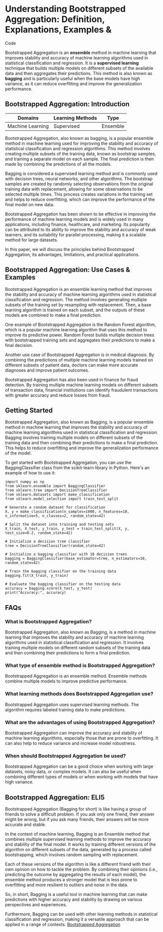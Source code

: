 # Understanding Bootstrapped Aggregation: Definition, Explanations, Examples &
Code

Bootstrapped Aggregation is an **ensemble** method in machine learning that
improves stability and accuracy of machine learning algorithms used in
statistical classification and regression. It is a **supervised learning**
technique that builds multiple models on different subsets of the available
data and then aggregates their predictions. This method is also known as
**bagging** and is particularly useful when the base models have high
variance, as it can reduce overfitting and improve the generalization
performance.

## Bootstrapped Aggregation: Introduction

Domains | Learning Methods | Type  
---|---|---  
Machine Learning | Supervised | Ensemble  
  
Bootstrapped Aggregation, also known as bagging, is a popular ensemble method
in machine learning used for improving the stability and accuracy of
statistical classification and regression algorithms. This method involves
creating multiple subsets of the training data, known as bootstrap samples,
and training a separate model on each sample. The final prediction is then
made by combining the predictions of all the models.

Bagging is considered a supervised learning method and is commonly used with
decision trees, neural networks, and other algorithms. The bootstrap samples
are created by randomly selecting observations from the original training data
with replacement, allowing for some observations to be selected multiple
times. This process creates variations in the training set and helps to reduce
overfitting, which can improve the performance of the final model on new data.

Bootstrapped Aggregation has been shown to be effective in improving the
performance of machine learning models and is widely used in many
applications, including finance, healthcare, and marketing. Its popularity can
be attributed to its ability to improve the stability and accuracy of weak
learners, and its suitability for parallel processing, making it a scalable
method for large datasets.

In this paper, we will discuss the principles behind Bootstrapped Aggregation,
its advantages, limitations, and practical applications.

## Bootstrapped Aggregation: Use Cases & Examples

Bootstrapped Aggregation is an ensemble learning method that improves the
stability and accuracy of machine learning algorithms used in statistical
classification and regression. The method involves generating multiple subsets
of the training set by resampling with replacement. Then, a base learning
algorithm is trained on each subset, and the outputs of these models are
combined to make a final prediction.

One example of Bootstrapped Aggregation is the Random Forest algorithm, which
is a popular machine learning algorithm that uses this method to improve its
predictive power. Random Forest builds multiple decision trees with
bootstrapped training sets and aggregates their predictions to make a final
decision.

Another use case of Bootstrapped Aggregation is in medical diagnosis. By
combining the predictions of multiple machine learning models trained on
different subsets of patient data, doctors can make more accurate diagnoses
and improve patient outcomes.

Bootstrapped Aggregation has also been used in finance for fraud detection. By
training multiple machine learning models on different subsets of transaction
data, financial institutions can identify fraudulent transactions with greater
accuracy and reduce losses from fraud.

## Getting Started

Bootstrapped Aggregation, also known as Bagging, is a popular ensemble method
in machine learning that improves the stability and accuracy of machine
learning algorithms used in statistical classification and regression. Bagging
involves training multiple models on different subsets of the training data
and then combining their predictions to make a final prediction. This helps to
reduce overfitting and improve the generalization performance of the model.

To get started with Bootstrapped Aggregation, you can use the
BaggingClassifier class from the scikit-learn library in Python. Here's an
example of how to use it:

    
    
    
    import numpy as np
    from sklearn.ensemble import BaggingClassifier
    from sklearn.tree import DecisionTreeClassifier
    from sklearn.datasets import make_classification
    from sklearn.model_selection import train_test_split
    
    # Generate a random dataset for classification
    X, y = make_classification(n_samples=1000, n_features=10, n_informative=5, n_classes=2, random_state=42)
    
    # Split the dataset into training and testing sets
    X_train, X_test, y_train, y_test = train_test_split(X, y, test_size=0.2, random_state=42)
    
    # Initialize a decision tree classifier
    tree = DecisionTreeClassifier(random_state=42)
    
    # Initialize a bagging classifier with 10 decision trees
    bagging = BaggingClassifier(base_estimator=tree, n_estimators=10, random_state=42)
    
    # Train the bagging classifier on the training data
    bagging.fit(X_train, y_train)
    
    # Evaluate the bagging classifier on the testing data
    accuracy = bagging.score(X_test, y_test)
    print("Accuracy:", accuracy)
    
    

## FAQs

### What is Bootstrapped Aggregation?

Bootstrapped Aggregation, also known as Bagging, is a method in machine
learning that improves the stability and accuracy of machine learning
algorithms used in statistical classification and regression. It involves
training multiple models on different random subsets of the training data and
then combining their predictions to form a final prediction.

### What type of ensemble method is Bootstrapped Aggregation?

Bootstrapped Aggregation is an ensemble method. Ensemble methods combine
multiple models to improve predictive performance.

### What learning methods does Bootstrapped Aggregation use?

Bootstrapped Aggregation uses supervised learning methods. The algorithm
requires labeled training data to make predictions.

### What are the advantages of using Bootstrapped Aggregation?

Bootstrapped Aggregation can improve the accuracy and stability of machine
learning algorithms, especially those that are prone to overfitting. It can
also help to reduce variance and increase model robustness.

### When should Bootstrapped Aggregation be used?

Bootstrapped Aggregation can be a good choice when working with large
datasets, noisy data, or complex models. It can also be useful when combining
different types of models or when working with models that have high variance.

## Bootstrapped Aggregation: ELI5

Bootstrapped Aggregation (Bagging for short) is like having a group of friends
to solve a difficult problem. If you ask only one friend, their answer might
be wrong, but if you ask many friends, their answers will be more accurate and
stable.

In the context of machine learning, Bagging is an Ensemble method that
combines multiple supervised learning methods to improve the accuracy and
stability of the final model. It works by training different versions of the
algorithm on different subsets of the data, generated by a process called
bootstrapping, which involves random sampling with replacement.

Each of these versions of the algorithm is like a different friend with their
own opinion on how to tackle the problem. By combining their opinions (i.e.,
predicting the outcome by aggregating the results of each model), the ensemble
method produces a stronger model that is less prone to overfitting and more
resilient to outliers and noise in the data.

So, in short, Bagging is a useful tool in machine learning that can make
predictions with higher accuracy and stability by drawing on various
perspectives and experiences.

Furthermore, Bagging can be used with other learning methods in statistical
classification and regression, making it a versatile approach that can be
applied in a range of contexts.
[Bootstrapped Aggregation](https://serp.ai/bootstrapped-aggregation/)
